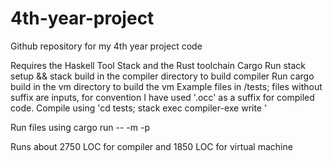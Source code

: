 # 4th-year-project
Github repository for my 4th year project code

Requires the Haskell Tool Stack and the Rust toolchain Cargo
Run stack setup && stack build in the compiler directory to build compiler
Run cargo build in the vm directory to build the vm
Example files in /tests; files without suffix are inputs, for convention I have used '.occ' as a suffix for compiled code.
Compile using 'cd tests; stack exec compiler-exe write <input-file> <output-file>'

Run files using
  cargo run -- -m <memory-size> -p <input-file>

Runs about 2750 LOC for compiler and 1850 LOC for virtual machine
